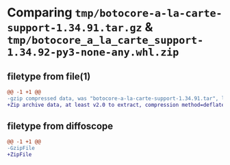 # Comparing `tmp/botocore-a-la-carte-support-1.34.91.tar.gz` & `tmp/botocore_a_la_carte_support-1.34.92-py3-none-any.whl.zip`

## filetype from file(1)

```diff
@@ -1 +1 @@
-gzip compressed data, was "botocore-a-la-carte-support-1.34.91.tar", last modified: Thu Apr 25 01:03:54 2024, max compression
+Zip archive data, at least v2.0 to extract, compression method=deflate
```

## filetype from diffoscope

```diff
@@ -1 +1 @@
-GzipFile
+ZipFile
```

